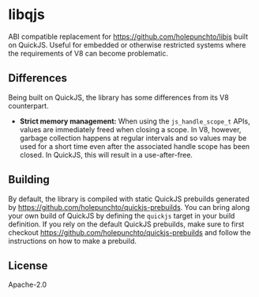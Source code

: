 # libqjs

ABI compatible replacement for https://github.com/holepunchto/libjs built on QuickJS. Useful for embedded or otherwise restricted systems where the requirements of V8 can become problematic.

## Differences

Being built on QuickJS, the library has some differences from its V8 counterpart.

- **Strict memory management:** When using the `js_handle_scope_t` APIs, values are immediately freed when closing a scope. In V8, however, garbage collection happens at regular intervals and so values may be used for a short time even after the associated handle scope has been closed. In QuickJS, this will result in a use-after-free.

## Building

By default, the library is compiled with static QuickJS prebuilds generated by <https://github.com/holepunchto/quickjs-prebuilds>. You can bring along your own build of QuickJS by defining the `quickjs` target in your build definition. If you rely on the default QuickJS prebuilds, make sure to first checkout <https://github.com/holepunchto/quickjs-prebuilds> and follow the instructions on how to make a prebuild.

## License

Apache-2.0
